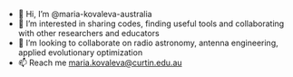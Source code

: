 - 👋 Hi, I’m @maria-kovaleva-australia
- 👀 I’m interested in sharing codes, finding useful tools and collaborating with other researchers and educators
- 💞️ I’m looking to collaborate on radio astronomy, antenna engineering, applied evolutionary optimization
- 📫 Reach me maria.kovaleva@curtin.edu.au

<!---
mariaviktorovnakovaleva/mariaviktorovnakovaleva is a ✨ special ✨ repository because its `README.md` (this file) appears on your GitHub profile.
You can click the Preview link to take a look at your changes.
--->
